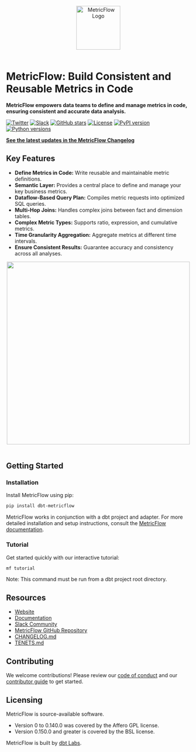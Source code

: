 <p align="center">
  <a target="_blank" href="https://transform.co/metricflow">
    <picture>
      <img  alt="MetricFlow Logo" src="https://github.com/dbt-labs/metricflow/raw/main/assets/MetricFlow_logo.png" width="auto" height="120">
    </picture>
  </a>
  <br /><br />
</p>

# MetricFlow: Build Consistent and Reusable Metrics in Code

**MetricFlow empowers data teams to define and manage metrics in code, ensuring consistent and accurate data analysis.**

[![Twitter](https://img.shields.io/twitter/follow/dbt_labs?labelColor=image.png&color=163B36&logo=twitter&style=flat)](https://twitter.com/dbt_labs)
[![Slack](https://img.shields.io/badge/Slack-join-163B36)](https://www.getdbt.com/community/)
[![GitHub stars](https://img.shields.io/github/stars/dbt-labs/metricflow?labelColor=image.png&color=163B36&logo=github)](https://github.com/dbt-labs/metricflow)
[![License](https://img.shields.io/pypi/l/metricflow?color=163B36&logo=AGPL-3.0)](https://github.com/dbt-labs/metricflow/blob/master/LICENSE)
[![PyPI version](https://img.shields.io/pypi/v/metricflow?labelColor=&color=163B36)](https://pypi.org/project/metricflow/)
[![Python versions](https://img.shields.io/pypi/pyversions/metricflow?labelColor=&color=163B36)](https://pypi.org/project/metricflow/)

**[See the latest updates in the MetricFlow Changelog](https://github.com/dbt-labs/metricflow/blob/main/CHANGELOG.md)**

## Key Features

*   **Define Metrics in Code:**  Write reusable and maintainable metric definitions.
*   **Semantic Layer:**  Provides a central place to define and manage your key business metrics.
*   **Dataflow-Based Query Plan:** Compiles metric requests into optimized SQL queries.
*   **Multi-Hop Joins:**  Handles complex joins between fact and dimension tables.
*   **Complex Metric Types:** Supports ratio, expression, and cumulative metrics.
*   **Time Granularity Aggregation:**  Aggregate metrics at different time intervals.
*   **Ensure Consistent Results:**  Guarantee accuracy and consistency across all analyses.

<p align="center">
<img src="https://github.com/dbt-labs/metricflow/raw/main/assets/example_plan.svg" height="500"/>
<br /><br />
</p>


## Getting Started

### Installation

Install MetricFlow using pip:

```bash
pip install dbt-metricflow
```

MetricFlow works in conjunction with a dbt project and adapter.  For more detailed installation and setup instructions, consult the [MetricFlow documentation](https://docs.getdbt.com/docs/build/build-metrics-intro).

### Tutorial

Get started quickly with our interactive tutorial:

```bash
mf tutorial
```

Note: This command must be run from a dbt project root directory.

## Resources

*   [Website](https://transform.co/metricflow)
*   [Documentation](https://docs.getdbt.com/docs/build/build-metrics-intro)
*   [Slack Community](https://www.getdbt.com/community/)
*   [MetricFlow GitHub Repository](https://github.com/dbt-labs/metricflow)
*   [CHANGELOG.md](https://github.com/dbt-labs/metricflow/blob/main/CHANGELOG.md)
*   [TENETS.md](https://github.com/dbt-labs/metricflow/blob/main/TENETS.md)

## Contributing

We welcome contributions!  Please review our [code of conduct](https://docs.getdbt.com/community/resources/code-of-conduct) and our [contributor guide](https://github.com/dbt-labs/metricflow/blob/main/CONTRIBUTING.md) to get started.

## Licensing

MetricFlow is source-available software.

*   Version 0 to 0.140.0 was covered by the Affero GPL license.
*   Version 0.150.0 and greater is covered by the BSL license.

MetricFlow is built by [dbt Labs](https://www.getdbt.com/).